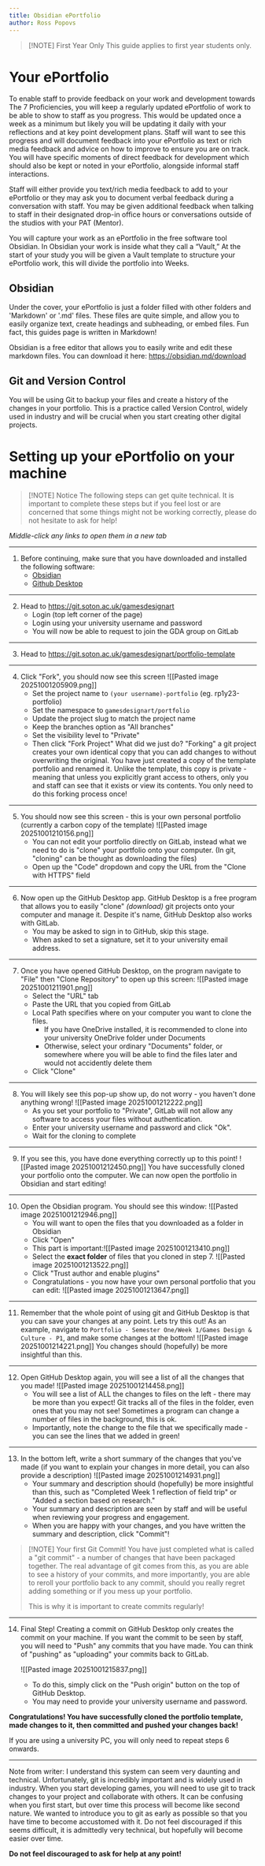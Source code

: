 ```yaml
---
title: Obsidian ePortfolio
author: Ross Popovs
---
```


> [!NOTE] First Year Only
> This guide applies to first year students only.

# Your ePortfolio
To enable staff to provide feedback on your work and development towards The 7 Proficiencies, you will keep a regularly updated ePortfolio of work to be able to show to staff as you progress. This would be updated once a week as a minimum but likely you will be updating it daily with your reflections and at key point development plans. Staff will want to see this progress and will document feedback into your ePortfolio as text or rich media feedback and advice on how to improve to ensure you are on track. You will have specific moments of direct feedback for development which should also be kept or noted in your ePortfolio, alongside informal staff interactions.

Staff will either provide you text/rich media feedback to add to your ePortfolio or they may ask you to document verbal feedback during a conversation with staff. You may be given additional feedback when talking to staff in their designated drop-in office hours or conversations outside of the studios with your PAT (Mentor).

You will capture your work as an ePortfolio in the free software tool Obsidian. In Obsidian your work is inside what they call a “Vault,” At the start of your study you will be given a Vault template to structure your ePortfolio work, this will divide the portfolio into Weeks.

## Obsidian
Under the cover, your ePortfolio is just a folder filled with other folders and 'Markdown' or '.md' files. These files are quite simple, and allow you to easily organize text, create headings and subheading, or embed files. Fun fact, this guides page is written in Markdown!

Obsidian is a free editor that allows you to easily write and edit these markdown files.
You can download it here: https://obsidian.md/download
## Git and Version Control
You will be using Git to backup your files and create a history of the changes in your portfolio.
This is a practice called Version Control, widely used in industry and will be crucial when you start creating other digital projects.

# Setting up your ePortfolio on your machine


> [!NOTE] Notice
> The following steps can get quite technical. It is important to complete these steps but if you feel lost or are concerned that some things might not be working correctly, please do not hesitate to ask for help!

*Middle-click any links to open them in a new tab*

---

1. Before continuing, make sure that you have downloaded and installed the following software:
	- [Obsidian](https://obsidian.md/download)
	- [Github Desktop](https://desktop.github.com/download/)

---

2. Head to https://git.soton.ac.uk/gamesdesignart
	- Login (top left corner of the page)
	- Login using your university username and password
	- You will now be able to request to join the GDA group on GitLab

---
3. Head to https://git.soton.ac.uk/gamesdesignart/portfolio-template

--- 
4. Click "Fork", you should now see this screen
   ![[Pasted image 20251001205909.png]]
	- Set the project name to `(your username)-portfolio` (eg. rp1y23-portfolio)
	- Set the namespace to `gamesdesignart/portfolio`
	- Update the project slug to match the project name
	- Keep the branches option as "All branches"
	- Set the visibility level to "Private"
	- Then click "Fork Project"
	What did we just do? "Forking" a git project creates your own identical copy that you can add changes to without overwriting the original. You have just created a copy of the template portfolio and renamed it. Unlike the template, this copy is private - meaning that unless you explicitly grant access to others, only you and staff can see that it exists or view its contents.
	You only need to do this forking process once!

---

5. You should now see this screen - this is your own personal portfolio (currently a carbon copy of the template)
	![[Pasted image 20251001210156.png]]
	- You can not edit your portfolio directly on GitLab, instead what we need to do is "clone" your portfolio onto your computer. (In git, "cloning" can be thought as downloading the files)
	- Open up the "Code" dropdown and copy the URL from the "Clone with HTTPS" field

---

6. Now open up the GitHub Desktop app. GitHub Desktop is a free program that allows you to easily "clone" *(download)* git projects onto your computer and manage it. Despite it's name, GitHub Desktop also works with GitLab.
	- You may be asked to sign in to GitHub, skip this stage.
	- When asked to set a signature, set it to your university email address.

---

7. Once you have opened GitHub Desktop, on the program navigate to "File" then "Clone Repository" to open up this screen:
	![[Pasted image 20251001211901.png]]
	- Select the "URL" tab
	- Paste the URL that you copied from GitLab
	- Local Path specifies where on your computer you want to clone the files.
		- If you have OneDrive installed, it is recommended to clone into your university OneDrive folder under Documents
		- Otherwise, select your ordinary "Documents" folder, or somewhere where you will be able to find the files later and would not accidently delete them
	- Click "Clone"

---

8. You will likely see this pop-up show up, do not worry - you haven't done anything wrong!
	![[Pasted image 20251001212222.png]]
	- As you set your portfolio to "Private", GitLab will not allow any software to access your files without authentication.
	- Enter your university username and password and click "Ok".
	- Wait for the cloning to complete

---

9. If you see this, you have done everything correctly up to this point!
	![[Pasted image 20251001212450.png]]
	You have successfully cloned your portfolio onto the computer. We can now open the portfolio in Obsidian and start editing!

---

10. Open the Obsidian program. You should see this window:
	![[Pasted image 20251001212946.png]]
	- You will want to open the files that you downloaded as a folder in Obsidian
	- Click "Open"
	- This part is important:![[Pasted image 20251001213410.png]]
	- Select the **exact folder** of files that you cloned in step 7. 
	![[Pasted image 20251001213522.png]]
	- Click "Trust author and enable plugins"
	- Congratulations - you now have your own personal portfolio that you can edit:
		![[Pasted image 20251001213647.png]]

---

11. Remember that the whole point of using git and GitHub Desktop is that you can save your changes at any point. Lets try this out! As an example, navigate to `Portfolio - Semester One/Week 1/Games Design & Culture - P1`, and make some changes at the bottom!
	![[Pasted image 20251001214221.png]]
	You changes should (hopefully) be more insightful than this.

---

12. Open GitHub Desktop again, you will see a list of all the changes that you made!
	![[Pasted image 20251001214458.png]]
	- You will see a list of ALL the changes to files on the left - there may be more than you expect! Git tracks all of the files in the folder, even ones that you may not see! Sometimes a program can change a number of files in the background, this is ok.
	- Importantly, note the change to the file that we specifically made - you can see the lines that we added in green!

---

13. In the bottom left, write a short summary of the changes that you've made (if you want to explain your changes in more detail, you can also provide a description)
    ![[Pasted image 20251001214931.png]]
	- Your summary and description should (hopefully) be more insightful than this, such as "Completed Week 1 reflection of field trip" or "Added a section based on research."
	- Your summary and description are seen by staff and will be useful when reviewing your progress and engagement.
	- When you are happy with your changes, and you have written the summary and description, click "Commit"!

> [!NOTE] Your first Git Commit!
> You have just completed what is called a "git commit" - a number of changes that have been packaged together. The real advantage of git comes from this, as you are able to see a history of your commits, and more importantly, you are able to reroll your portfolio back to any commit, should you really regret adding something or if you mess up your portfolio.
> 
> This is why it is important to create commits regularly!

---

14. Final Step! Creating a commit on GitHub Desktop only creates the commit on your machine. If you want the commit to be seen by staff, you will need to "Push" any commits that you have made. You can think of "pushing" as "uploading" your commits back to GitLab.

	![[Pasted image 20251001215837.png]]
	- To do this, simply click on the "Push origin" button on the top of GitHub Desktop.
	- You may need to provide your university username and password.

**Congratulations! You have successfully cloned the portfolio template, made changes to it, then committed and pushed your changes back!**

If you are using a university PC, you will only need to repeat steps 6 onwards.

---

Note from writer:
I understand this system can seem very daunting and technical. Unfortunately, git is incredibly important and is widely used in industry. When you start developing games, you will need to use git to track changes to your project and collaborate with others. It can be confusing when you first start, but over time this process will become like second nature. We wanted to introduce you to git as early as possible so that you have time to become accustomed with it. Do not feel discouraged if this seems difficult, it is admittedly very technical, but hopefully will become easier over time.

**Do not feel discouraged to ask for help at any point!**


